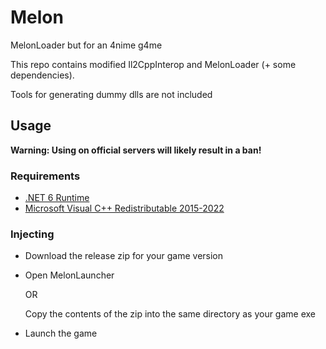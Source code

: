 # Melon
MelonLoader but for an 4nime g4me

This repo contains modified Il2CppInterop and MelonLoader (+ some dependencies).

Tools for generating dummy dlls are not included

## Usage
**Warning: Using on official servers will likely result in a ban!**
### Requirements
- [.NET 6 Runtime](https://dotnet.microsoft.com/en-us/download/dotnet/6.0)
- [Microsoft Visual C++ Redistributable 2015-2022](https://aka.ms/vs/17/release/vc_redist.x64.exe)
### Injecting
- Download the release zip for your game version
- Open MelonLauncher

  OR

  Copy the contents of the zip into the same directory as your game exe
- Launch the game
